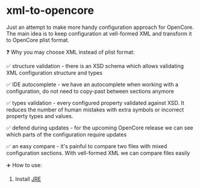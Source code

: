 # xml-to-opencore
Just an attempt to make more handy configuration approach for OpenCore. The main idea is to keep configuration at vell-formed XML and transform it to OpenCore plist format.

:question: Why you may choose XML instead of plist format:

:white_check_mark: structure validation - there is an XSD schema which allows validating XML 
configuration structure and types

:white_check_mark: IDE autocomplete - we have an autocomplete when working with a configuration, do not need to copy-past between sections anymore

:white_check_mark: types validation - every configured property validated against XSD. It reduces the number of human mistakes with extra symbols or incorrect property types and values.

:white_check_mark: defend during updates - for the upcoming OpenCore release we can see which parts of the configuration require updates

:white_check_mark: an easy compare - it's painful to compare two files with mixed configuration sections. With vell-formed XML we can compare files easily

:airplane: How to use:

1. Install [JRE](https://www.java.com/download/) 


